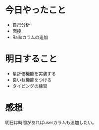 # 今日やったこと
- 自己分析
- 面接
- Railsカラムの追加

# 明日すること
- 星評価機能を実装する
- 良いね機能をつける
- タイピングの練習

# 感想
明日は時間があればuserカラムも追加したい。
